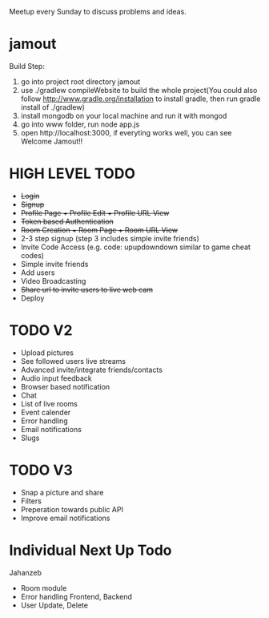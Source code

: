 Meetup every Sunday to discuss problems and ideas.


jamout
======
Build Step:
1. go into project root directory jamout
2. use ./gradlew compileWebsite to build the whole project(You could also follow http://www.gradle.org/installation to install gradle, then run gradle install of ./gradlew)
3. install mongodb on your local machine and run it with mongod
4. go into www folder, run node app.js
5. open http://localhost:3000, if everyting works well, you can see
Welcome Jamout!!

HIGH LEVEL TODO 
===============
* ~~Login~~
* ~~Signup~~
* ~~Profile Page + Profile Edit + Profile URL View~~
* ~~Token based Authentication~~
* ~~Room Creation + Room Page + Room URL View~~
* 2-3 step signup (step 3 includes simple invite friends)
* Invite Code Access (e.g. code: upupdowndown similar to game cheat codes)
* Simple invite friends
* Add users
* Video Broadcasting 
* ~~Share url to invite users to live web cam~~
* Deploy

TODO V2 
=======
* Upload pictures
* See followed users live streams
* Advanced invite/integrate friends/contacts
* Audio input feedback
* Browser based notification
* Chat
* List of live rooms
* Event calender
* Error handling
* Email notifications
* Slugs

TODO V3 
=======
* Snap a picture and share
* Filters
* Preperation towards public API
* Improve email notifications


Individual Next Up Todo
=======================
Jahanzeb
* Room module
* Error handling Frontend, Backend
* User Update, Delete
